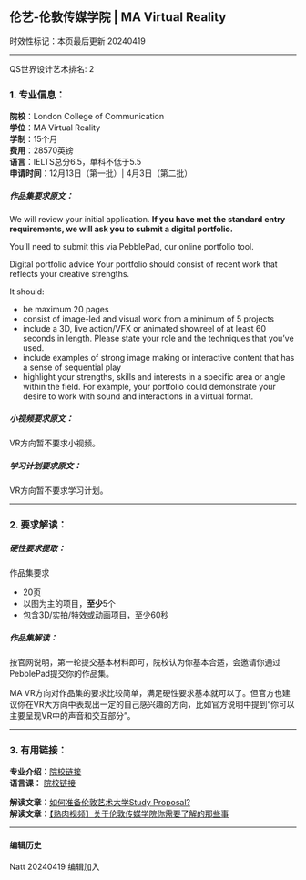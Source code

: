 ## 伦艺-伦敦传媒学院 | MA Virtual Reality    
时效性标记：本页最后更新 20240419  

---
QS世界设计艺术排名: 2  

### 1. 专业信息：  

**院校**：London College of Communication  
**学位**：MA Virtual Reality  
**学制**：15个月  
**费用**：28570英镑  
**语言**：IELTS总分6.5，单科不低于5.5  
**申请时间**：12月13日（第一批）| 4月3日（第二批）  


##### 作品集要求原文：

We will review your initial application. **If you have met the standard entry requirements, we will ask you to submit a digital portfolio.**

You’ll need to submit this via PebblePad, our online portfolio tool.

Digital portfolio advice
Your portfolio should consist of recent work that reflects your creative strengths.

It should:

- be maximum 20 pages
- consist of image-led and visual work from a minimum of 5 projects
- include a 3D, live action/VFX or animated showreel of at least 60 seconds in length. Please state your role and the techniques that you’ve used.
- include examples of strong image making or interactive content that has a sense of sequential play
- highlight your strengths, skills and interests in a specific area or angle within the field. For example, your portfolio could demonstrate your desire to work with sound and interactions in a virtual format.

##### 小视频要求原文：
VR方向暂不要求小视频。

##### 学习计划要求原文：
VR方向暂不要求学习计划。


---


### 2. 要求解读：  

##### 硬性要求提取：
作品集要求
- 20页
- 以图为主的项目，**至少**5个  
- 包含3D/实拍/特效或动画项目，至少60秒  

##### 作品集解读：  

按官网说明，第一轮提交基本材料即可，院校认为你基本合适，会邀请你通过PebblePad提交你的作品集。  

MA VR方向对作品集的要求比较简单，满足硬性要求基本就可以了。但官方也建议你在VR大方向中表现出一定的自己感兴趣的方向，比如官方说明中提到“你可以主要呈现VR中的声音和交互部分”。



---


### 3. 有用链接：

**专业介绍：**[院校链接](https://www.arts.ac.uk/subjects/animation-interactive-film-and-sound/postgraduate/ma-virtual-reality-lcc)  
**语言课：** [院校链接](https://www.arts.ac.uk/study-at-ual/international/presessional-academic-english-programme)  

**解读文章：**[如何准备伦敦艺术大学Study Proposal?](http://www.makebi.com.cn/32120.html)  
**解读文章：**[【熟肉视频】关于伦敦传媒学院你需要了解的那些事](http://www.makebi.com.cn/27603.html)  



---


#### 编辑历史  
Natt 20240419 编辑加入